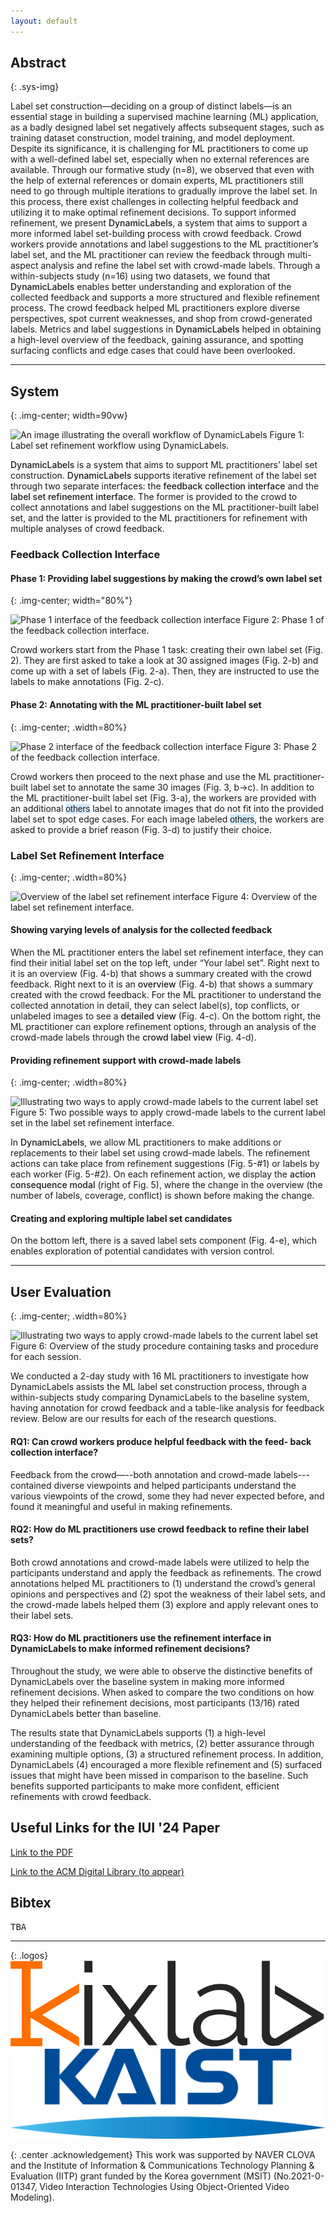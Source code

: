 ```yaml
---
layout: default
---
```


## Abstract

{: .sys-img}
<!--
<video muted autoplay controls loop>
  <source src="/assets/video/interaction-overview.mp4" type="video/mp4">
</video>
-->

Label set construction—deciding on a group of distinct labels—is an essential stage in building a supervised machine learning (ML) application, as a badly designed label set negatively affects subsequent stages, such as training dataset construction, model training, and model deployment. Despite its significance, it is challenging for ML practitioners to come up with a well-defined label set, especially when no external references are available. Through our formative study (n=8), we observed that even with the help of external references or domain experts, ML practitioners still need to go through multiple iterations to gradually improve the label set. In this process, there exist challenges in collecting helpful feedback and utilizing it to make optimal refinement decisions. 
To support informed refinement, we present <span style="color:{{site.syscolor}};font-weight:500">DynamicLabels</span>, a system that aims to support a more informed label set-building process with crowd feedback. Crowd workers provide annotations and label suggestions to the ML practitioner’s label set, and the ML practitioner can review the feedback through multi-aspect analysis and refine the label set with crowd-made labels. Through a within-subjects study (n=16) using two datasets, we found that <span style="color:{{site.syscolor}};font-weight:500">DynamicLabels</span> enables better understanding and exploration of the collected feedback and supports a more structured and flexible refinement process. The crowd feedback helped ML practitioners explore diverse perspectives, spot current weaknesses, and shop from crowd-generated labels. Metrics and label suggestions in <span style="color:{{site.syscolor}};font-weight:500">DynamicLabels</span> helped in obtaining a high-level overview of the feedback, gaining assurance, and spotting surfacing conflicts and edge cases that could have been overlooked.



------

## System

{: .img-center; width=90vw}

![An image illustrating the overall workflow of DynamicLabels](/assets/img/overall-workflow-new.jpg)
Figure 1: Label set refinement workflow using DynamicLabels.

<span style="color:{{site.syscolor}};font-weight:500">DynamicLabels</span> is a system that aims to support ML practitioners’ label set construction. <span style="color:{{site.syscolor}};font-weight:500">DynamicLabels</span> supports iterative refinement of the label set through two separate interfaces: the <span style="font-weight:500">feedback collection interface</span> and the <span style="font-weight:500">label set refinement interface</span>. The former is provided to the crowd to collect annotations and label suggestions on the ML practitioner-built label set, and the latter is provided to the ML practitioners for refinement with multiple analyses of crowd feedback.

### Feedback Collection Interface




#### Phase 1: Providing label suggestions by making the crowd’s own label set

{: .img-center; width="80%"}

![Phase 1 interface of the feedback collection interface](/assets/img/feedback-collection-interface-1.jpg)
Figure 2: Phase 1 of the feedback collection interface. 

Crowd workers start from the Phase 1 task: creating their own label set (Fig. 2). They are first asked to take a look at 30 assigned images (Fig. 2-b) and come up with a set of labels (Fig. 2-a). Then, they are instructed to use the labels to make annotations (Fig. 2-c).

#### Phase 2: Annotating with the ML practitioner-built label set

{: .img-center; .width=80%}

![Phase 2 interface of the feedback collection interface](/assets/img/feedback-collection-interface-2.jpg)
Figure 3: Phase 2 of the feedback collection interface. 

<!--The crowd workers are instructed to take a look at the (a) ML practitioner’s
label set and use the labels to annotate the (b) assigned images. Annotations will show up in (c), under each label. For images annotated using the “others” label, the workers are asked to provide a (d) brief reason each as an additional step.-->

Crowd workers then proceed to the next phase and use the ML practitioner-built label set to annotate the same 30 images (Fig. 3, b->c). In addition to the ML practitioner-built label set (Fig. 3-a), the workers are provided with an additional <span style="background-color: #d3eafd; font-family:sans-serif;">others</span> label to annotate images that do not fit into the provided label set to spot edge cases. For each image labeled <span style="background-color: #d3eafd; font-family:sans-serif;">others</span>, the workers are asked to provide a brief reason (Fig. 3-d) to justify their choice.

### Label Set Refinement Interface

{: .img-center; .width=80%}

![Overview of the label set refinement interface](/assets/img/refinement-interface-overall.jpg)
Figure 4: Overview of the label set refinement interface.

<!--In the top example, the ML practitioner can select (a)twolabelsinthecurrentlabelset(city and countryside)toseeadetailedview.Fromtherefinementsuggestionsin
the detailed view, the ML practitioner can (b) select crowd-made labels ( Manmade ) and click on the action (replace) to trigger the action consequence modal and make refinement decisions. In the bottom example, the ML practitioner can (c) click the plus icon next to the crowd-made label ( Organisms ) to add the label, which will trigger the action consequence modal.-->

#### Showing varying levels of analysis for the collected feedback

When the ML practitioner enters the label set refinement interface, they can find their initial label set on the top left, under “Your label set”. Right next to it is an overview (Fig. 4-b) that shows a summary created with the crowd feedback. Right next to it is an <span style="font-weight:500">overview</span> (Fig. 4-b) that shows a summary created with the crowd feedback. For the ML practitioner to understand the collected annotation in detail, they can select label(s), top conflicts, or unlabeled images to see a <span style="font-weight:500">detailed view</span> (Fig. 4-c). On the bottom right, the ML practitioner can explore refinement options, through an analysis of the crowd-made labels through the <span style="font-weight:500">crowd label view</span> (Fig. 4-d).

#### Providing refinement support with crowd-made labels

{: .img-center; .width=80%}

![Illustrating two ways to apply crowd-made labels to the current label set](/assets/img/refinement-interface-action.jpg)
Figure 5: Two possible ways to apply crowd-made labels to the current label set in the label set refinement interface. 

In <span style="color:{{site.syscolor}};font-weight:500">DynamicLabels</span>, we allow ML practitioners to make additions or replacements to their label set using crowd-made labels. The refinement actions can take place from refinement suggestions (Fig. 5-#1) or labels by each worker (Fig. 5-#2). On each refinement action, we display the <span style="font-weight:500">action consequence modal</span> (right of Fig. 5), where the change in the overview (the number of labels, coverage, conflict) is shown before making the change. 

#### Creating and exploring multiple label set candidates
On the bottom left, there is a saved label sets component (Fig. 4-e), which enables exploration of potential candidates with version control.


------

## User Evaluation

{: .img-center; .width=80%}

![Illustrating two ways to apply crowd-made labels to the current label set](/assets/img/study-procedure.jpg)
Figure 6: Overview of the study procedure containing tasks and procedure for each session. 

<!--In session 1, each participant creates two initial label sets for each dataset. The label sets are given to the crowd workers to collect annotation or feedback depending on the condition. In session 2, the participant refines their label set with the collected crowd data presented.-->


We conducted a 2-day study with 16 ML practitioners to investigate how DynamicLabels assists the ML label set construction process, through a within-subjects study comparing DynamicLabels to the baseline system, having annotation for crowd feedback and a table-like analysis for feedback review. Below are our results for each of the research questions.

#### RQ1: Can crowd workers produce helpful feedback with the feed- back collection interface?

Feedback from the crowd—--both annotation and crowd-made labels---contained diverse viewpoints and helped participants understand the various viewpoints of the crowd, some they had never expected before, and found it meaningful and useful in making refinements.

#### RQ2: How do ML practitioners use crowd feedback to refine their label sets?

Both crowd annotations and crowd-made labels were utilized to help the participants understand and apply the feedback as refinements. The crowd annotations helped ML practitioners to (1) understand the crowd’s general opinions and perspectives and (2) spot the weakness of their label sets, and the crowd-made labels helped them (3) explore and apply relevant ones to their label sets.

#### RQ3: How do ML practitioners use the refinement interface in DynamicLabels to make informed refinement decisions?

Throughout the study, we were able to observe the distinctive benefits of DynamicLabels over the baseline system in making more informed refinement decisions. When asked to compare the two conditions on how they helped their refinement decisions, most participants (13/16) rated DynamicLabels better than baseline.

The results state that DynamicLabels supports (1) a high-level understanding of the feedback with metrics, (2) better assurance through examining multiple options, (3) a structured refinement process. In addition, DynamicLabels (4) encouraged a more flexible refinement and (5) surfaced issues that might have been missed in comparison to the baseline. Such benefits supported participants to make more confident, efficient refinements with crowd feedback.

## Useful Links for the IUI '24 Paper


[Link to the PDF][1]

[Link to the ACM Digital Library (to appear)][2]

## Bibtex
<pre>
TBA
</pre>

------

{: .logos}
[![Logo of KIXLAB](/assets/img/kixlab_logo.png)](https://kixlab.org)
[![Logo of KAIST](/assets/img/kaist_logo.png)](https://kaist.ac.kr)

{: .center .acknowledgement}
This work was supported by NAVER CLOVA and the Institute of Information & Communications Technology Planning & Evaluation (IITP) grant funded by the Korea government (MSIT) (No.2021-0- 01347, Video Interaction Technologies Using Object-Oriented Video Modeling).

[1]:/papers/IUI2024-DynamicLabels-camready.pdf
[2]:https://doi.org/10.1145/3640543.3645157
